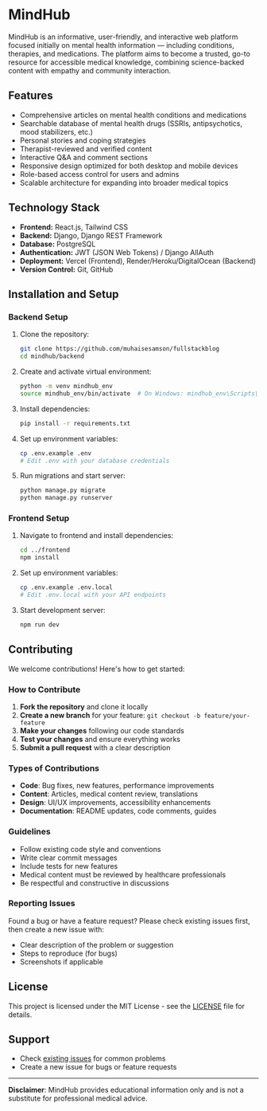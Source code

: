 # MindHub

MindHub is an informative, user-friendly, and interactive web platform focused initially on mental health information — including conditions, therapies, and medications. The platform aims to become a trusted, go-to resource for accessible medical knowledge, combining science-backed content with empathy and community interaction.

## Features

- Comprehensive articles on mental health conditions and medications  
- Searchable database of mental health drugs (SSRIs, antipsychotics, mood stabilizers, etc.)  
- Personal stories and coping strategies  
- Therapist-reviewed and verified content  
- Interactive Q&A and comment sections  
- Responsive design optimized for both desktop and mobile devices  
- Role-based access control for users and admins  
- Scalable architecture for expanding into broader medical topics

## Technology Stack

- **Frontend:** React.js, Tailwind CSS  
- **Backend:** Django, Django REST Framework  
- **Database:** PostgreSQL  
- **Authentication:** JWT (JSON Web Tokens) / Django AllAuth  
- **Deployment:** Vercel (Frontend), Render/Heroku/DigitalOcean (Backend)  
- **Version Control:** Git, GitHub  

## Installation and Setup

### Backend Setup

1. Clone the repository:
   ```bash
   git clone https://github.com/muhaisesamson/fullstackblog
   cd mindhub/backend
   ```

2. Create and activate virtual environment:
   ```bash
   python -m venv mindhub_env
   source mindhub_env/bin/activate  # On Windows: mindhub_env\Scripts\activate
   ```

3. Install dependencies:
   ```bash
   pip install -r requirements.txt
   ```

4. Set up environment variables:
   ```bash
   cp .env.example .env
   # Edit .env with your database credentials
   ```

5. Run migrations and start server:
   ```bash
   python manage.py migrate
   python manage.py runserver
   ```

### Frontend Setup

1. Navigate to frontend and install dependencies:
   ```bash
   cd ../frontend
   npm install
   ```

2. Set up environment variables:
   ```bash
   cp .env.example .env.local
   # Edit .env.local with your API endpoints
   ```

3. Start development server:
   ```bash
   npm run dev
   ```

## Contributing

We welcome contributions! Here's how to get started:

### How to Contribute

1. **Fork the repository** and clone it locally
2. **Create a new branch** for your feature: `git checkout -b feature/your-feature`
3. **Make your changes** following our code standards
4. **Test your changes** and ensure everything works
5. **Submit a pull request** with a clear description

### Types of Contributions

- **Code**: Bug fixes, new features, performance improvements
- **Content**: Articles, medical content review, translations  
- **Design**: UI/UX improvements, accessibility enhancements
- **Documentation**: README updates, code comments, guides

### Guidelines

- Follow existing code style and conventions
- Write clear commit messages
- Include tests for new features
- Medical content must be reviewed by healthcare professionals
- Be respectful and constructive in discussions

### Reporting Issues

Found a bug or have a feature request? Please check existing issues first, then create a new issue with:
- Clear description of the problem or suggestion
- Steps to reproduce (for bugs)
- Screenshots if applicable

## License

This project is licensed under the MIT License - see the [LICENSE](LICENSE) file for details.

## Support

- Check [existing issues](https://github.com/muhaisesamson/fullstackblog) for common problems
- Create a new issue for bugs or feature requests


---

**Disclaimer**: MindHub provides educational information only and is not a substitute for professional medical advice.
